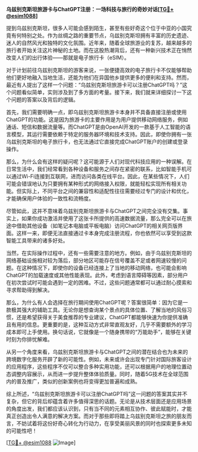 **乌兹别克斯坦旅游卡与ChatGPT注册：一场科技与旅行的奇妙对话[[TG💪+ @esim1088](https://t.me/s/esim1088)]**

提到乌兹别克斯坦，很多人可能会感到陌生，甚至有些好奇这个位于中亚的小国究竟有何特别之处。作为丝绸之路的重要节点，乌兹别克斯坦拥有丰富的历史遗迹、迷人的自然风光和独特的文化氛围。近年来，随着全球旅游业的复苏，越来越多的旅行者开始关注这片神秘的土地。而在这股热潮背后，还有一种新兴技术正在悄然改变人们的出行体验——那就是电子旅行卡（eSIM）。

对于计划前往乌兹别克斯坦的游客来说，一张便捷高效的电子旅行卡不仅能够帮助他们更好地融入当地生活，还能为他们在异国他乡提供更多的便利和支持。然而，最近有人提出了这样一个问题：“乌兹别克斯坦旅游卡可以注册ChatGPT吗？”这个问题看似简单，实则涉及到了多方面的考量。接下来，我们就来详细探讨一下这个问题的答案以及背后的逻辑。

首先，我们需要明确一点，即乌兹别克斯坦旅游卡本身并不具备直接注册或使用ChatGPT的功能。这是因为旅游卡的主要作用是为用户提供移动网络服务，例如通话、短信和数据流量等。而ChatGPT是由OpenAI开发的一款基于人工智能的语言模型，其运行需要依赖于特定的服务器环境和技术支持。因此，即使你拥有一张乌兹别克斯坦的电子旅行卡，也无法通过它直接完成ChatGPT账户的创建或登录操作。

那么，为什么会有这样的疑问呢？这可能源于人们对现代科技应用的一种误解。在日常生活中，我们经常看到各种设备和服务之间存在紧密的联系，比如智能手机可以通过Wi-Fi连接到互联网，进而访问各类在线平台。因此，在某些情况下，人们可能会错误地认为只要拥有某种形式的网络接入权限，就能轻松实现所有相关功能。但实际上，不同平台之间的兼容性和适配性往往需要经过专门的设计和优化，才能确保用户体验的一致性和流畅度。

尽管如此，这并不意味着乌兹别克斯坦旅游卡与ChatGPT之间完全没有交集。事实上，如果你成功激活并使用了这张卡所提供的高速数据流量，那么完全可以在旅途中借助其他设备（如笔记本电脑或平板电脑）访问ChatGPT的相关网页版界面。这样一来，即便无法直接通过卡本身完成注册流程，你也依然可以享受到这款智能工具带来的诸多好处。

当然，在实际操作过程中，还有一些需要注意的地方。例如，由于乌兹别克斯坦的网络基础设施相对较为落后，部分地区可能存在信号覆盖不足或者网速较慢的问题。在这种情况下，即使你的设备已经连接上了当地的移动网络，也可能会影响ChatGPT的加载速度或其他性能表现。此外，考虑到语言障碍等因素，部分用户在初次尝试时可能会遇到一定的困难。不过，这些问题通常都可以通过耐心摸索和寻求帮助得到解决。

那么，为什么有人会选择在旅行期间使用ChatGPT呢？答案很简单：因为它是一款极其强大的辅助工具。无论你是想查询某个景点的具体位置、了解当地的风俗习惯，还是希望获得关于美食推荐的专业建议，ChatGPT都能够快速为你提供准确且有用的信息。更重要的是，这种互动方式非常直观友好，几乎不需要额外的学习成本即可上手使用。换句话说，它就像是一个随身携带的“万能助手”，能够在关键时刻为你排忧解难。

从另一个角度来看，乌兹别克斯坦旅游卡与ChatGPT之间的潜在结合也为未来的跨境数字化服务开辟了新的可能性。例如，未来或许会出现专门针对国际旅客设计的应用程序，这些程序不仅可以整合多种实用功能，还可以根据用户的地理位置动态调整内容展示，从而进一步提升整体体验质量。同时，随着5G技术在全球范围内的普及推广，类似的创新案例也将变得更加普遍和成熟。

综上所述，“乌兹别克斯坦旅游卡可以注册ChatGPT吗”这一问题的答案其实并不复杂，但它的背后却蕴含着许多值得深思的话题。无论是从技术层面还是应用场景的角度出发，我们都应该认识到，只有当不同的元素相互协作、彼此赋能时，才能真正创造出令人满意的解决方案。而对于那些即将踏上乌兹别克斯坦之旅的朋友而言，不妨试着将这份好奇心转化为行动力，在享受美丽风景的同时也探索更多未知的可能性吧！

[[TG💪+ @esim1088](https://t.me/s/esim1088) ![Image](https://i.postimg.cc/4NQfJmqS/Snipaste-2025-05-13-00-14-12.png)]